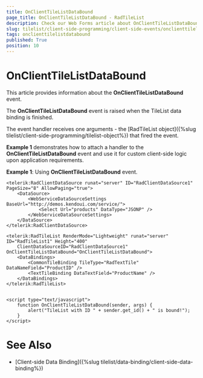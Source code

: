 ```yaml
---
title: OnClientTileListDataBound
page_title: OnClientTileListDataBound - RadTileList
description: Check our Web Forms article about OnClientTileListDataBound.
slug: tilelist/client-side-programming/client-side-events/onclienttilelistdatabound
tags: onclienttilelistdatabound
published: True
position: 10
---
```


# OnClientTileListDataBound



This article provides information about the **OnClientTileListDataBound** event.


The **OnClientTileListDataBound** event is raised when the TileList data binding is finished.

The event handler receives one arguments - the [RadTileList object]({%slug tilelist/client-side-programming/tilelist-object%}) that fired the event.

**Example 1** demonstrates how to attach a handler to the **OnClientTileListDataBound**	event and use it for custom client-side logic upon application requirements.

**Example 1**: Using **OnClientTileListDataBound** event.

````ASP.NET
<telerik:RadClientDataSource runat="server" ID="RadClientDataSource1" PageSize="8" AllowPaging="true">
	<DataSource>
		<WebServiceDataSourceSettings BaseUrl="http://demos.kendoui.com/service/">
			<Select Url="products" DataType="JSONP" />
		</WebServiceDataSourceSettings>
	</DataSource>
</telerik:RadClientDataSource>

<telerik:RadTileList RenderMode="Lightweight" runat="server" ID="RadTileList1" Height="400" 
	ClientDataSourceID="RadClientDataSource1" OnClientTileListDataBound="OnClientTileListDataBound">
	<DataBindings>
		<CommonTileBinding TileType="RadTextTile" DataNameField="ProductID" />
		<TextTileBinding DataTextField="ProductName" />
	</DataBindings>
</telerik:RadTileList>


<script type="text/javascript">
	function OnClientTileListDataBound(sender, args) {
		alert("TileList with ID " + sender.get_id() + " is bound!");
	}
</script>
````



# See Also

 * [Client-side Data Binding]({%slug tilelist/data-binding/client-side-data-binding%})
